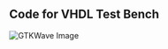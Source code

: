 ## Code for VHDL Test Bench

![GTKWave Image](https://github.com/rhyspiecesno8/CPE-487-Repository-RhysLee/assignment2/half_adder_screenshot.png?raw=true)
